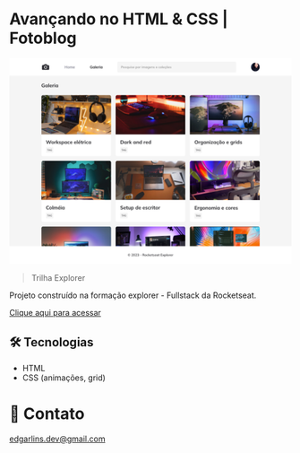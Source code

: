 # Avançando no HTML & CSS | Fotoblog

![preview](./.github/preview.png)

>Trilha Explorer

Projeto construído na formação explorer - Fullstack da Rocketseat.

[Clique aqui para acessar](https://edgar-lins.github.io/projeto-02/)

## 🛠 Tecnologias 

- HTML
- CSS (animações, grid)

# 📩 Contato

edgarlins.dev@gmail.com